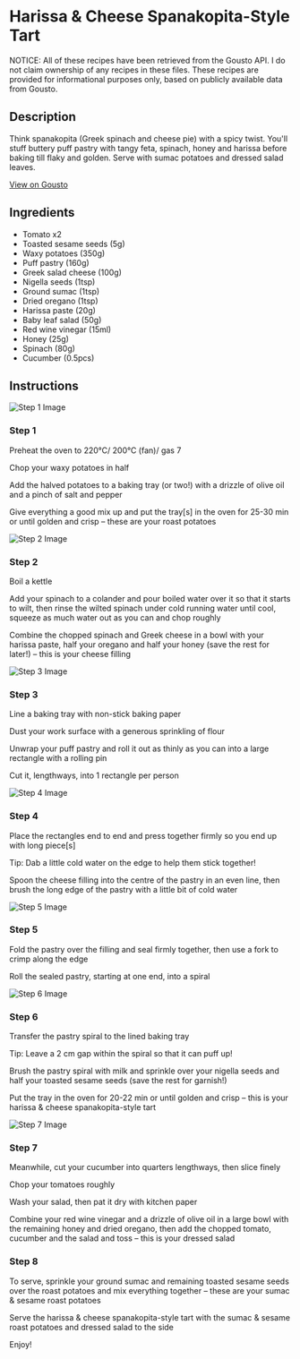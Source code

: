 # Harissa & Cheese Spanakopita-Style Tart

NOTICE: All of these recipes have been retrieved from the Gousto API. I do not claim ownership of any recipes in these files. These recipes are provided for informational purposes only, based on publicly available data from Gousto.

## Description

Think spanakopita (Greek spinach and cheese pie) with a spicy twist. You'll stuff buttery puff pastry with tangy feta, spinach, honey and harissa before baking till flaky and golden. Serve with sumac potatoes and dressed salad leaves. 

[View on Gousto](https://www.gousto.co.uk/recipes/cookbook/harissa-greek-cheese-spanakopita-style-tart)

## Ingredients

- Tomato x2
- Toasted sesame seeds (5g)
- Waxy potatoes (350g)
- Puff pastry (160g)
- Greek salad cheese (100g)
- Nigella seeds (1tsp)
- Ground sumac (1tsp)
- Dried oregano (1tsp)
- Harissa paste (20g)
- Baby leaf salad (50g)
- Red wine vinegar (15ml)
- Honey (25g)
- Spinach (80g)
- Cucumber (0.5pcs)

## Instructions

![Step 1 Image](https://production-media.gousto.co.uk/cms/recipe-step-image/step-2-1678967442266-x200.jpg)

### Step 1

Preheat the oven to 220°C/ 200°C (fan)/ gas 7

Chop your waxy potatoes in half

Add the halved potatoes to a baking tray (or two!) with a drizzle of olive oil and a pinch of salt and pepper

Give everything a good mix up and put the tray[s] in the oven for 25-30 min or until golden and crisp – these are your roast potatoes

![Step 2 Image](https://production-media.gousto.co.uk/cms/recipe-step-image/step-1-1678967448619-x200.jpg)

### Step 2

Boil a kettle

Add your spinach to a colander and pour boiled water over it so that it starts to wilt, then rinse the wilted spinach under cold running water until cool, squeeze as much water out as you can and chop roughly

Combine the chopped spinach and Greek cheese in a bowl with your harissa paste, half your oregano and half your honey (save the rest for later!) – this is your cheese filling

![Step 3 Image](https://production-media.gousto.co.uk/cms/recipe-step-image/step-3-1658223250712-x200.jpg)

### Step 3

Line a baking tray with non-stick baking paper

Dust your work surface with a generous sprinkling of flour

Unwrap your puff pastry and roll it out as thinly as you can into a large rectangle with a rolling pin

Cut it, lengthways, into 1 rectangle per person

![Step 4 Image](https://production-media.gousto.co.uk/cms/recipe-step-image/step-4-1658223254369-x200.jpg)

### Step 4

Place the rectangles end to end and press together firmly so you end up with long piece[s]

Tip: Dab a little cold water on the edge to help them stick together!

Spoon the cheese filling into the centre of the pastry in an even line, then brush the long edge of the pastry with a little bit of cold water

![Step 5 Image](https://production-media.gousto.co.uk/cms/recipe-step-image/step-5-1658223267964-x200.jpg)

### Step 5

Fold the pastry over the filling and seal firmly together, then use a fork to crimp along the edge

Roll the sealed pastry, starting at one end, into a spiral

![Step 6 Image](https://production-media.gousto.co.uk/cms/recipe-step-image/step-6-1658223271833-x200.jpg)

### Step 6

Transfer the pastry spiral to the lined baking tray 

Tip: Leave a 2 cm gap within the spiral so that it can puff up!

Brush the pastry spiral with milk and sprinkle over your nigella seeds and half your toasted sesame seeds (save the rest for garnish!)

Put the tray in the oven for 20-22 min or until golden and crisp – this is your harissa & cheese spanakopita-style tart

![Step 7 Image](https://production-media.gousto.co.uk/cms/recipe-step-image/step-7-1658223275076-x200.jpg)

### Step 7

Meanwhile, cut your cucumber into quarters lengthways, then slice finely

Chop your tomatoes roughly

Wash your salad, then pat it dry with kitchen paper

Combine your red wine vinegar and a drizzle of olive oil in a large bowl with the remaining honey and dried oregano, then add the chopped tomato, cucumber and the salad and toss – this is your dressed salad

### Step 8

To serve, sprinkle your ground sumac and remaining toasted sesame seeds over the roast potatoes and mix everything together – these are your sumac & sesame roast potatoes

Serve the harissa & cheese spanakopita-style tart with the sumac & sesame roast potatoes and dressed salad to the side

Enjoy!

